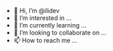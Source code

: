 - 👋 Hi, I’m @ilidev
- 👀 I’m interested in ...
- 🌱 I’m currently learning ...
- 💞️ I’m looking to collaborate on ...
- 📫 How to reach me ...

<!---
ilidev/ilidev is a ✨ special ✨ repository because its `README.md` (this file) appears on your GitHub profile.
You can click the Preview link to take a look at your changes.
--->
